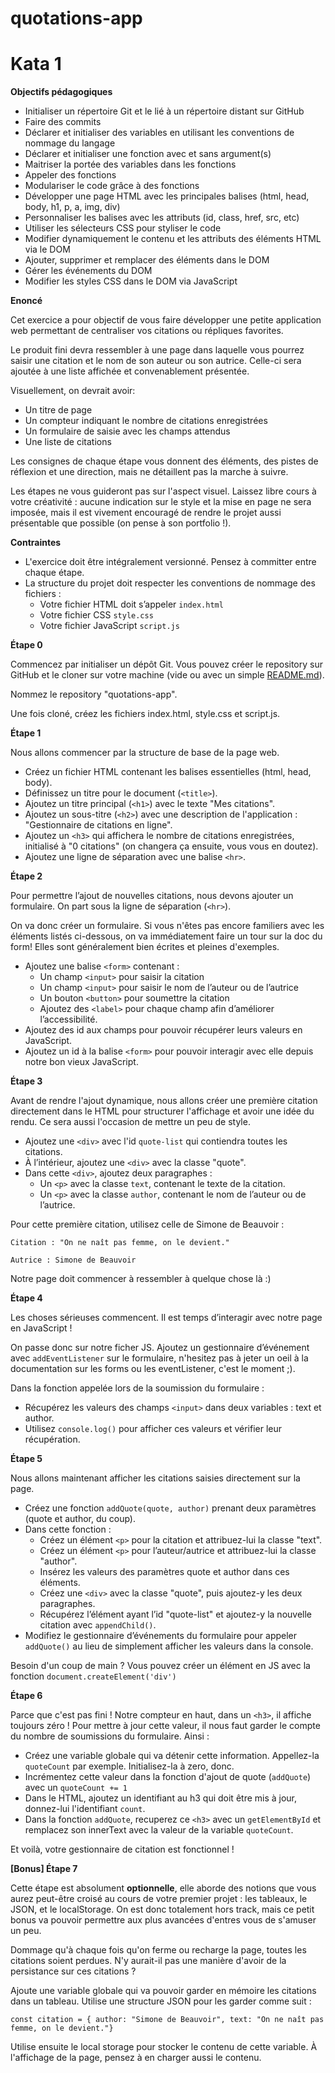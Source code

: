 # quotations-app

# Kata 1

**Objectifs pédagogiques**

- Initialiser un répertoire Git et le lié à un répertoire distant sur GitHub
- Faire des commits
- Déclarer et initialiser des variables en utilisant les conventions de nommage du langage
- Déclarer et initialiser une fonction avec et sans argument(s)
- Maitriser la portée des variables dans les fonctions
- Appeler des fonctions
- Modulariser le code grâce à des fonctions
- Développer une page HTML avec les principales balises (html, head, body, h1, p, a, img, div)
- Personnaliser les balises avec les attributs (id, class, href, src, etc)
- Utiliser les sélecteurs CSS pour styliser le code
- Modifier dynamiquement le contenu et les attributs des éléments HTML via le DOM
- Ajouter, supprimer et remplacer des éléments dans le DOM
- Gérer les événements du DOM
- Modifier les styles CSS dans le DOM via JavaScript

**Enoncé**

Cet exercice a pour objectif de vous faire développer une petite application web permettant de centraliser vos citations ou répliques favorites.

Le produit fini devra ressembler à une page dans laquelle vous pourrez saisir une citation et le nom de son auteur ou son autrice. Celle-ci sera ajoutée à une liste affichée et convenablement présentée.

Visuellement, on devrait avoir:

- Un titre de page
- Un compteur indiquant le nombre de citations enregistrées
- Un formulaire de saisie avec les champs attendus
- Une liste de citations

Les consignes de chaque étape vous donnent des éléments, des pistes de réflexion et une direction, mais ne détaillent pas la marche à suivre.

Les étapes ne vous guideront pas sur l'aspect visuel. Laissez libre cours à votre créativité : aucune indication sur le style et la mise en page ne sera imposée, mais il est vivement encouragé de rendre le projet aussi présentable que possible (on pense à son portfolio !).

**Contraintes**

- L'exercice doit être intégralement versionné. Pensez à committer entre chaque étape.
- La structure du projet doit respecter les conventions de nommage des fichiers :
    - Votre fichier HTML doit s’appeler `index.html`
    - Votre fichier CSS `style.css`
    - Votre fichier JavaScript `script.js`

**Étape 0**

Commencez par initialiser un dépôt Git. Vous pouvez créer le repository sur GitHub et le cloner sur votre machine (vide ou avec un simple [README.md](http://readme.md/)).

Nommez le repository "quotations-app".

Une fois cloné, créez les fichiers index.html, style.css et script.js.

**Étape 1**

Nous allons commencer par la structure de base de la page web.

- Créez un fichier HTML contenant les balises essentielles (html, head, body).
- Définissez un titre pour le document (`<title>`).
- Ajoutez un titre principal (`<h1>`) avec le texte "Mes citations".
- Ajoutez un sous-titre (`<h2>`) avec une description de l'application : "Gestionnaire de citations en ligne".
- Ajoutez un `<h3>` qui affichera le nombre de citations enregistrées, initialisé à "0 citations" (on changera ça ensuite, vous vous en doutez).
- Ajoutez une ligne de séparation avec une balise `<hr>`.

**Étape 2**

Pour permettre l’ajout de nouvelles citations, nous devons ajouter un formulaire. On part sous la ligne de séparation (`<hr>`).

On va donc créer un formulaire. Si vous n'êtes pas encore familiers avec les éléments listés ci-dessous, on va immédiatement faire un tour sur la doc du form! Elles sont généralement bien écrites et pleines d'exemples.

- Ajoutez une balise `<form>` contenant :
    - Un champ `<input>` pour saisir la citation
    - Un champ `<input>` pour saisir le nom de l’auteur ou de l’autrice
    - Un bouton `<button>` pour soumettre la citation
    - Ajoutez des `<label>` pour chaque champ afin d’améliorer l’accessibilité.
- Ajoutez des id aux champs pour pouvoir récupérer leurs valeurs en JavaScript.
- Ajoutez un id à la balise `<form>` pour pouvoir interagir avec elle depuis notre bon vieux JavaScript.

**Étape 3**

Avant de rendre l'ajout dynamique, nous allons créer une première citation directement dans le HTML pour structurer l'affichage et avoir une idée du rendu. Ce sera aussi l'occasion de mettre un peu de style.

- Ajoutez une `<div>` avec l'id `quote-list` qui contiendra toutes les citations.
- À l’intérieur, ajoutez une `<div>` avec la classe "quote".
- Dans cette `<div>`, ajoutez deux paragraphes :
    - Un `<p>` avec la classe `text`, contenant le texte de la citation.
    - Un `<p>` avec la classe `author`, contenant le nom de l’auteur ou de l’autrice.

Pour cette première citation, utilisez celle de Simone de Beauvoir :

```
Citation : "On ne naît pas femme, on le devient."

Autrice : Simone de Beauvoir
```

Notre page doit commencer à ressembler à quelque chose là :)

**Étape 4**

Les choses sérieuses commencent. Il est temps d’interagir avec notre page en JavaScript !

On passe donc sur notre ficher JS. Ajoutez un gestionnaire d’événement avec `addEventListener` sur le formulaire, n'hesitez pas à jeter un oeil à la documentation sur les forms ou les eventListener, c'est le moment ;).

Dans la fonction appelée lors de la soumission du formulaire :

- Récupérez les valeurs des champs `<input>` dans deux variables : text et author.
- Utilisez `console.log()` pour afficher ces valeurs et vérifier leur récupération.

**Étape 5**

Nous allons maintenant afficher les citations saisies directement sur la page.

- Créez une fonction `addQuote(quote, author)` prenant deux paramètres (quote et author, du coup).
- Dans cette fonction :
    - Créez un élément `<p>` pour la citation et attribuez-lui la classe "text".
    - Créez un élément `<p>` pour l’auteur/autrice et attribuez-lui la classe "author".
    - Insérez les valeurs des paramètres quote et author dans ces éléments.
    - Créez une `<div>` avec la classe "quote", puis ajoutez-y les deux paragraphes.
    - Récupérez l’élément ayant l’id "quote-list" et ajoutez-y la nouvelle citation avec `appendChild()`.
- Modifiez le gestionnaire d’événements du formulaire pour appeler `addQuote()` au lieu de simplement afficher les valeurs dans la console.

Besoin d'un coup de main ? Vous pouvez créer un élément en JS avec la fonction `document.createElement('div')`

**Étape 6**

Parce que c'est pas fini ! Notre compteur en haut, dans un `<h3>`, il affiche toujours zéro ! Pour mettre à jour cette valeur, il nous faut garder le compte du nombre de soumissions du formulaire. Ainsi :

- Créez une variable globale qui va détenir cette information. Appellez-la `quoteCount` par exemple. Initialisez-la à zero, donc.
- Incrémentez cette valeur dans la fonction d'ajout de quote (`addQuote`) avec un
 `quoteCount += 1`
- Dans le HTML, ajoutez un identifiant au h3 qui doit être mis à jour, donnez-lui l'identifiant `count`.
- Dans la fonction `addQuote`, recuperez ce `<h3>` avec un `getElementById` et remplacez son innerText avec la valeur de la variable `quoteCount`.

Et voilà, votre gestionnaire de citation est fonctionnel !

**[Bonus] Étape 7**

Cette étape est absolument **optionnelle**, elle aborde des notions que vous aurez peut-être croisé au cours de votre premier projet : les tableaux, le JSON, et le localStorage. On est donc totalement hors track, mais ce petit bonus va pouvoir permettre aux plus avancées d'entres vous de s'amuser un peu.

Dommage qu'à chaque fois qu'on ferme ou recharge la page, toutes les citations soient perdues. N'y aurait-il pas une manière d'avoir de la persistance sur ces citations ?

Ajoute une variable globale qui va pouvoir garder en mémoire les citations dans un tableau. Utilise une structure JSON pour les garder comme suit :

```
const citation = { author: "Simone de Beauvoir", text: "On ne naît pas femme, on le devient."}
```

Utilise ensuite le local storage pour stocker le contenu de cette variable. À l'affichage de la page, pensez à en charger aussi le contenu.